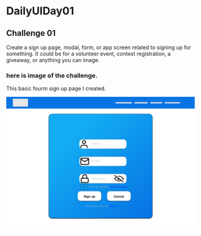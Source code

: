 # DailyUIDay01

## Challenge 01 
Create a sign up page, modal, form, or app screen related to signing up for something. It could be for a volunteer event, contest registration, a giveaway, or anything you can image.

### here is image of the challenge.
This basic fourm sign up page I created. 

![alt text](https://github.com/csant510/DailyUIDay01/blob/master/Desktop%20HD.png?raw=true "sketch image")